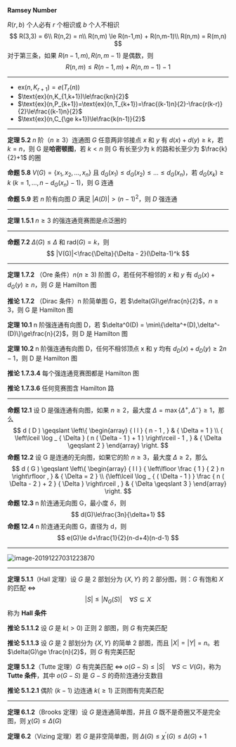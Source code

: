 **Ramsey Number** 

$R(r,b)$ 个人必有 $r$ 个相识或 $b$ 个人不相识
$$
R(3,3) = 6\\
R(n,2) = n\\
R(n,m) \le R(n-1,m) + R(n,m-1)\\
R(n,m) = R(m,n)
$$
对于第三条，如果 $R(n-1,m),R(n,m-1)$ 是偶数，则
$$
R(n,m) \le R(n-1,m) + R(n,m-1)-1
$$

---

- $\text{ex}(n,K_{r+1})=e(T_r(n))$ 
- $\text{ex}(n,K_{1,k+1})\le\frac{kn}{2}$ 
- $\text{ex}(n,P_{k+1})=\text{ex}(n,T_{k+1})=\frac{(k-1)n}{2}-\frac{r(k-r)}{2}\le\frac{(k-1)n}{2}$ 
- $\text{ex}(n,C_{\ge k+1})\le\frac{k(n-1)}{2}$ 

---

**定理 5.2** $n$ 阶（$n\ge 3$）连通图 $G$ 任意两非邻接点 $x$ 和 $y$ 有 $d(x)+d(y)\ge k$，若 $k=n$，则 G 是**哈密顿图**，若 $k<n$ 则 G 有长至少为 k 的路和长至少为 $\frac{k}{2}+1$ 的圈

**命题 5.8** $V(G)=\{x_1,x_2,\dots,x_n\}$ 且 $d_G(x_1)\le d_G(x_2)\le \dots\le d_G(x_n)$，若 $d_G(x_k)\ge k\ (k=1,\dots,n-d_G(x_n)-1)$，则 G 连通

**命题 5.9** 若 $n$ 阶有向图 $D$ 满足 $|A(D)|>(n-1)^2$，则 $D$ 强连通

---

**定理 1.5.1** $n\ge3$ 的强连通竞赛图是点泛圈的

---

**命题 7.2** $\Delta(G)\le\Delta$ 和 $\text{rad}(G)=k$，则
$$
|V(G)|<\frac{\Delta}{\Delta - 2}(\Delta-1)^k
$$

---

**定理 1.7.2** （Ore 条件）$n (n\ge 3)$ 阶图 $G$，若任何不相邻的 $x$ 和 $y$ 有 $d_G(x)+d_G(y)\ge n$，则 $G$ 是 Hamilton 图

**推论 1.7.2** （Dirac 条件）n 阶简单图 G，若 $\delta(G)\ge\frac{n}{2}$，$n\ge 3$，则 G 是 Hamilton 图

**定理 10.1** n 阶强连通有向图 D，若 $\delta^0(D) = \min\{\delta^+(D),\delta^-(D)\}\ge\frac{n}{2}$，则 D 是 Hamilton 图

**定理 10.2** n 阶强连通有向图 D，任何不相邻顶点 x 和 y 均有 $d_D(x)+d_D(y)\ge 2n -1$，则 D 是 Hamilton 图

**推论 1.7.3.4** 每个强连通竞赛图都是 Hamilton 图

**推论 1.7.3.6** 任何竞赛图含 Hamilton 路

---

**命题 12.1** 设 D 是强连通有向图，如果 $n\ge 2$，最大度 $\Delta=\max\{\Delta^+,\Delta^-\}\ge 1$，那么
$$
d ( D ) \geqslant \left\{ \begin{array} { l l } { n - 1 , } & { \Delta = 1 } \\ { \left\lceil \log _ { \Delta } ( n ( \Delta - 1 ) + 1 ) \right\rceil - 1 , } & { \Delta \geqslant 2 } \end{array} \right.
$$
**命题 12.2** 设 G 是连通的无向图，如果它的阶 $n\ge 3$，最大度 $\Delta \ge 2$，那么
$$
d ( G ) \geqslant \left\{ \begin{array} { l l } { \left\lfloor \frac { 1 } { 2 } n \right\rfloor , } & { \Delta = 2 } \\ {\left\lceil \log _ { ( \Delta - 1 ) } \frac { n ( \Delta - 2 ) + 2 } { \Delta } \right\rceil , } & { \Delta \geqslant 3 } \end{array} \right.
$$
**命题 12.3** n 阶连通无向图 G，最小度 $\delta$，则
$$
d(G)\le\frac{3n}{\delta+1}
$$
**命题 12.4** n 阶连通无向图 G，直径为 d，则
$$
e(G)\le d+\frac{1}{2}(n-d+4)(n-d-1)
$$

---

![image-20191227031223870](assets/image-20191227031223870.png)

---

**定理 5.1.1**（Hall 定理）设 $G$ 是 $2$ 部划分为 $\{X,Y\}$ 的 $2$ 部分图，则：$G$ 有饱和 $X$ 的匹配 $\Leftrightarrow$ 
$$
|S|\le |N_G(S)|\quad \forall S\subseteq X
$$
称为 **Hall 条件** 

**推论 5.1.1.2** 设 $G$ 是 $k(>0)$ 正则 $2$ 部图，则 $G$ 有完美匹配

**推论 5.1.1.3** 设 $G$ 是 $2$ 部划分为 $\{X,Y\}$ 的简单 $2$ 部图，而且 $|X|=|Y|=n$。若 $\delta(G)\ge \frac{n}{2}$，则 $G$ 有完美匹配

**定理 5.1.2**（Tutte 定理）$G$ 有完美匹配 $\Leftrightarrow$ $o(G-S)\le |S|\quad \forall S \subset V(G)$，称为 **Tutte 条件**，其中 $o(G-S)$ 是 $G-S$ 的奇阶连通分支数目

**推论 5.1.2.1** 偶阶 $(k-1)$ 边连通 $k(\ge 1)$ 正则图有完美匹配

---

**定理 6.1.2**（Brooks 定理）设 $G$ 是连通简单图，并且 $G$ 既不是奇圈又不是完全图，则 $\chi(G)\le \Delta(G)$ 

**定理 6.2**（Vizing 定理）若 $G$ 是非空简单图，则 $\Delta(G)\le \chi^\prime(G)\le \Delta(G)+1$ 

